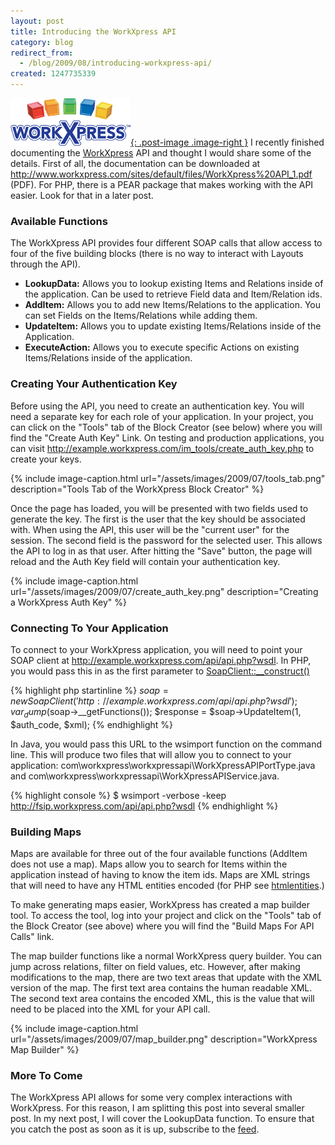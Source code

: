 ```yaml
---
layout: post
title: Introducing the WorkXpress API
category: blog
redirect_from:
  - /blog/2009/08/introducing-workxpress-api/
created: 1247735339
---
```

[![WorkXpress](/assets/images/workxpress-logo.png){: .post-image .image-right }](http://www.workxpress.com)
I recently finished documenting the [WorkXpress](http://www.workxpress.com) API
and thought I would share some of the details. First of all, the documentation
can be downloaded at
<http://www.workxpress.com/sites/default/files/WorkXpress%20API_1.pdf> (PDF).
For PHP, there is a PEAR package that makes working with the API easier. Look
for that in a later post.

<!--more-->

### Available Functions
The WorkXpress API provides four different SOAP calls that allow access to four
of the five building blocks (there is no way to interact with Layouts through
the API).

* **LookupData:** Allows you to lookup existing Items and Relations inside of
the application. Can be used to retrieve Field data and Item/Relation ids.
* **AddItem:** Allows you to add new Items/Relations to the application. You can set
Fields on the Items/Relations while adding them.
* **UpdateItem:** Allows you to update existing Items/Relations inside of the
Application.
* **ExecuteAction:** Allows you to execute specific Actions on existing
Items/Relations inside of the application.

### Creating Your Authentication Key
Before using the API, you need to create an authentication key. You will need a
separate key for each role of your application. In your project, you can click
on the "Tools" tab of the Block Creator (see below) where you will find the
"Create Auth Key" Link. On testing and production applications, you can visit
http://example.workxpress.com/im_tools/create_auth_key.php to create your keys.

{% include image-caption.html url="/assets/images/2009/07/tools_tab.png" description="Tools Tab of the WorkXpress Block Creator" %}

Once the page has loaded, you will be presented with two fields used to generate
the key. The first is the user that the key should be associated with. When
using the API, this user will be the "current user" for the session. The second
field is the password for the selected user. This allows the API to log in as
that user. After hitting the "Save" button, the page will reload and the Auth
Key field will contain your authentication key.

{% include image-caption.html url="/assets/images/2009/07/create_auth_key.png" description="Creating a WorkXpress Auth Key" %}

### Connecting To Your Application
To connect to your WorkXpress application, you will need to point your SOAP
client at http://example.workxpress.com/api/api.php?wsdl. In PHP, you would pass
this in as the first parameter to
[SoapClient::__construct()](http://us.php.net/manual/en/soapclient.soapclient.php)

{% highlight php startinline %}
$soap = new SoapClient('http://example.workxpress.com/api/api.php?wsdl');
var_dump($soap->__getFunctions());
$response = $soap->UpdateItem(1, $auth_code, $xml);
{% endhighlight %}

In Java, you would pass this URL to the wsimport function on the command line.
This will produce two files that will allow you to connect to your application:
com\workxpress\workxpressapi\WorkXpressAPIPortType.java and
com\workxpress\workxpressapi\WorkXpressAPIService.java.

{% highlight console %}
$ wsimport -verbose -keep http://fsip.workxpress.com/api/api.php?wsdl
{% endhighlight %}

### Building Maps
Maps are available for three out of the four available functions (AddItem does
not use a map). Maps allow you to search for Items within the application
instead of having to know the item ids. Maps are XML strings that will need to
have any HTML entities encoded (for PHP see
[htmlentities](http://us.php.net/manual/en/function.htmlentities.php).)

To make generating maps easier, WorkXpress has created a map builder tool.
To access the tool, log into your project and click on the "Tools" tab of the
Block Creator (see above) where you will find the "Build Maps For API Calls"
link.

The map builder functions like a normal WorkXpress query builder. You can jump
across relations, filter on field values, etc. However, after making
modifications to the map, there are two text areas that update with the XML
version of the map. The first text area contains the human readable XML. The
second text area contains the encoded XML, this is the value that will need to
be placed into the XML for your API call.

{% include image-caption.html url="/assets/images/2009/07/map_builder.png" description="WorkXpress Map Builder" %}

### More To Come
The WorkXpress API allows for some very complex interactions with WorkXpress.
For this reason, I am splitting this post into several smaller post. In my next
post, I will cover the LookupData function. To ensure that you catch the post as
soon as it is up, subscribe to the [feed](/blog/feed).
